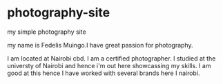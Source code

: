 # photography-site
my simple photography site

my name is Fedelis Muingo.I have great passion for photography.

I am located at Nairobi cbd.
I am a certified photographer. I studied at the universty of Nairobi and hence i'm out here showcassing my skills.
I am good at this hence I have worked with several brands here I nairobi.


